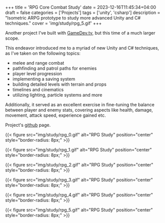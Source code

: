 +++
title = 'RPG Core Combat Study'
date = 2023-12-16T11:45:34+04:00
draft = false
categories = ['Projects']
tags = ['unity', 'csharp']
description = "Isometric ARPG prototype to study more advanced Unity and C# techniques."
cover = 'img/study/rpg_5.gif'
+++

Another project I've built with [GameDev.tv](https://www.gamedev.tv), but this time of a much larger scope.

This endeavor introduced me to a myriad of new Unity and C# techniques, as I've taken on the following topics:
 - melee and range combat
 - pathfinding and patrol paths for enemies
 - player level progression
 - implementing a saving system
 - building detailed levels with terrain and props
 - timelines and cinematics
 - utilizing lighting, particle systems and more

Additionally, it served as an excellent exercise in fine-tuning the balance between player and enemy stats, covering aspects like health, damage, movement, attack speed, experience gained etc.

Project's [github](https://github.com/TheCHead/RPG-Study-Project) page.

{{< figure src="img/study/rpg_0.gif" alt="RPG Study" position="center" style="border-radius: 8px;" >}}

{{< figure src="img/study/rpg_1.gif" alt="RPG Study" position="center" style="border-radius: 8px;" >}}

{{< figure src="img/study/rpg_2.gif" alt="RPG Study" position="center" style="border-radius: 8px;" >}}

{{< figure src="img/study/rpg_3.gif" alt="RPG Study" position="center" style="border-radius: 8px;" >}}

{{< figure src="img/study/rpg_4.gif" alt="RPG Study" position="center" style="border-radius: 8px;" >}}

{{< figure src="img/study/rpg_5.gif" alt="RPG Study" position="center" style="border-radius: 8px;" >}}